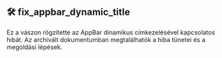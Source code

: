 ## 🛠 fix_appbar_dynamic_title

Ez a vászon rögzítette az AppBar dinamikus címkezelésével kapcsolatos hibát.  Az archivált dokumentumban megtalálhatók a hiba tünetei és a megoldási lépések.